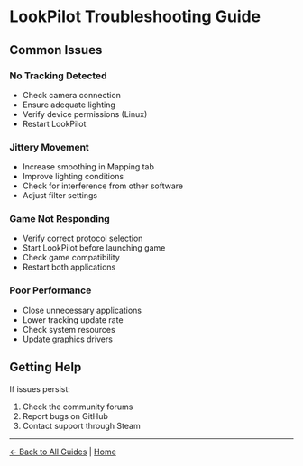 # LookPilot Troubleshooting Guide

## Common Issues

### No Tracking Detected
- Check camera connection
- Ensure adequate lighting
- Verify device permissions (Linux)
- Restart LookPilot

### Jittery Movement
- Increase smoothing in Mapping tab
- Improve lighting conditions
- Check for interference from other software
- Adjust filter settings

### Game Not Responding
- Verify correct protocol selection
- Start LookPilot before launching game
- Check game compatibility
- Restart both applications

### Poor Performance
- Close unnecessary applications
- Lower tracking update rate
- Check system resources
- Update graphics drivers

## Getting Help

If issues persist:
1. Check the community forums
2. Report bugs on GitHub
3. Contact support through Steam

---

[← Back to All Guides](/guides) | [Home](/) 